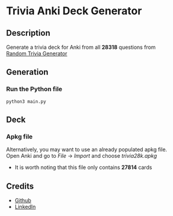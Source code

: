 # Trivia Anki Deck Generator

## Description

Generate a trivia deck for Anki from all **28318** questions from  
[Random Trivia Generator](https://www.randomtriviagenerator.com/)

## Generation

### Run the Python file

```console
python3 main.py
```

## Deck

### Apkg file

Alternatively, you may want to use an already populated apkg file.  
Open Anki and go to _File_ -> _Import_ and choose _trivia28k.apkg_

- It is worth noting that this file only contains **27814** cards

## Credits

- [Github](https://github.com/ricardofig016)
- [LinkedIn](https://www.linkedin.com/in/ricardo-figueiredo-ba5245235/)
